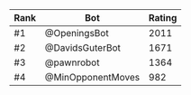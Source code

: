 Rank|Bot|Rating
---|---|---
#1|@OpeningsBot|2011
#2|@DavidsGuterBot|1671
#3|@pawnrobot|1364
#4|@MinOpponentMoves|982
